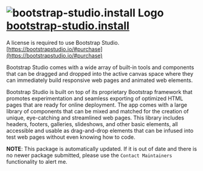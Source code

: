# ![bootstrap-studio.install Logo](https://cdn.jsdelivr.net/gh/mikeee/ChocoPackages/icons/bootstrap-studio.png "Bootstrap Studio Logo") [bootstrap-studio.install](https://chocolatey.org/packages/bootstrap-studio.install)

A license is required to use Bootstrap Studio. [https://bootstrapstudio.io/#purchase](https://bootstrapstudio.io/#purchase)

Bootstrap Studio comes with a wide array of built-in tools and components that can be dragged and dropped into the active canvas space where they can immediately build responsive web pages and animated web elements.

Bootstrap Studio is built on top of its proprietary Bootstrap framework that promotes experimentation and seamless exporting of optimized HTML pages that are ready for online deployment. The app comes with a large library of components that can be mixed and matched for the creation of unique, eye-catching and streamlined web pages. This library includes headers, footers, galleries, slideshows, and other basic elements, all accessible and usable as drag-and-drop elements that can be infused into test web pages without even knowing how to code.

**NOTE**: This package is automatically updated. If it is out of date and there is no newer package submitted, please use the `Contact Maintainers` functionality to alert me.
